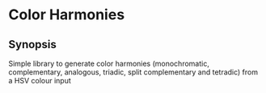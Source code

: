 # Color Harmonies

## Synopsis

Simple library to generate color harmonies (monochromatic, complementary, analogous, triadic, split complementary and tetradic) from a HSV colour input

